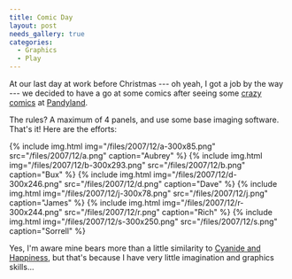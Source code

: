 ```yaml
---
title: Comic Day
layout: post
needs_gallery: true
categories:
  - Graphics
  - Play
---
```

At our last day at work before Christmas --- oh yeah, I got a job by the way --- we decided to have a go at some comics after seeing some [crazy](http://www.pandyland.net/21) [comics](http://www.pandyland.net/23) at [Pandyland](http://www.pandyland.net/24).

The rules? A maximum of 4 panels, and use some base imaging software. That's it! Here are the efforts:

{% include img.html img="/files/2007/12/a-300x85.png" src="/files/2007/12/a.png" caption="Aubrey" %}
{% include img.html img="/files/2007/12/b-300x293.png" src="/files/2007/12/b.png" caption="Bux" %}
{% include img.html img="/files/2007/12/d-300x246.png" src="/files/2007/12/d.png" caption="Dave" %}
{% include img.html img="/files/2007/12/j-300x78.png" src="/files/2007/12/j.png" caption="James" %}
{% include img.html img="/files/2007/12/r-300x244.png" src="/files/2007/12/r.png" caption="Rich" %}
{% include img.html img="/files/2007/12/s-300x250.png" src="/files/2007/12/s.png" caption="Sorrell" %}

Yes, I'm aware mine bears more than a little similarity to [Cyanide and Happiness](http://www.explosm.net/comics/), but that's because I have very little imagination and graphics skills...
